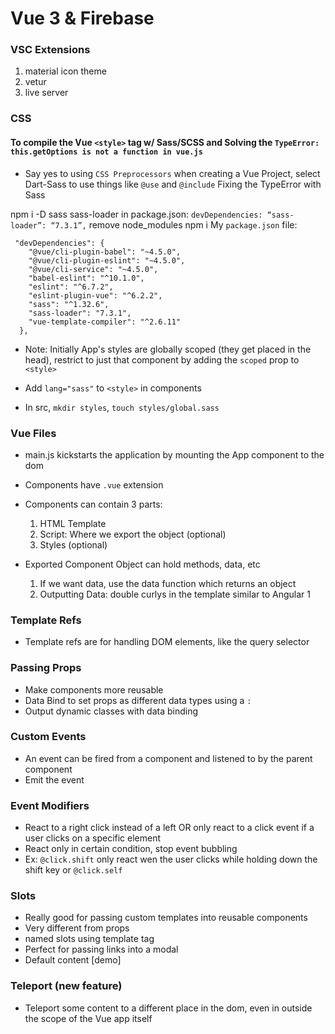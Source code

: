 # Vue 3 & Firebase

### VSC Extensions

1. material icon theme
1. vetur
1. live server

### CSS

#### To compile the Vue `<style>` tag w/ Sass/SCSS and Solving the `TypeError: this.getOptions is not a function in vue.js`

- Say yes to using `CSS Preprocessors` when creating a Vue Project, select Dart-Sass to use things like `@use` and `@include`
  Fixing the TypeError with Sass

npm i -D sass sass-loader
in package.json: `devDependencies: “sass-loader”: “7.3.1”,`
remove node_modules
npm i
My `package.json` file:

```
 "devDependencies": {
    "@vue/cli-plugin-babel": "~4.5.0",
    "@vue/cli-plugin-eslint": "~4.5.0",
    "@vue/cli-service": "~4.5.0",
    "babel-eslint": "^10.1.0",
    "eslint": "^6.7.2",
    "eslint-plugin-vue": "^6.2.2",
    "sass": "^1.32.6",
    "sass-loader": "7.3.1",
    "vue-template-compiler": "^2.6.11"
  },
```

- Note: Initially App's styles are globally scoped (they get placed in the head), restrict to just that component by adding the `scoped` prop to `<style>`

- Add `lang="sass"` to `<style>` in components
- In src, `mkdir styles`, `touch styles/global.sass`

### Vue Files

- main.js kickstarts the application by mounting the App component to the dom
- Components have `.vue` extension
- Components can contain 3 parts:

  1. HTML Template
  1. Script: Where we export the object (optional)
  1. Styles (optional)

- Exported Component Object can hold methods, data, etc
  1. If we want data, use the data function which returns an object
  1. Outputting Data: double curlys in the template similar to Angular 1

### Template Refs

- Template refs are for handling DOM elements, like the query selector

### Passing Props

- Make components more reusable
- Data Bind to set props as different data types using a `:`
- Output dynamic classes with data binding

### Custom Events

- An event can be fired from a component and listened to by the parent component
- Emit the event

### Event Modifiers

- React to a right click instead of a left OR only react to a click event if a user clicks on a specific element
- React only in certain condition, stop event bubbling
- Ex: `@click.shift` only react wen the user clicks while holding down the shift key or `@click.self`

### Slots

- Really good for passing custom templates into reusable components
- Very different from props
- named slots using template tag
- Perfect for passing links into a modal
- Default content [demo]

### Teleport (new feature)

- Teleport some content to a different place in the dom, even in outside the scope of the Vue app itself
